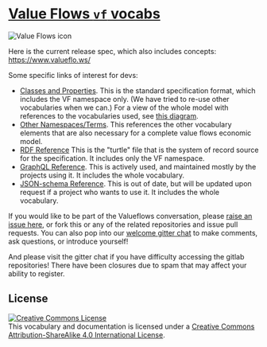 # [Value Flows `vf` vocabs](https://github.com/valueflows/valueflows)

![Value Flows icon](https://raw.githubusercontent.com/valueflows/valueflows/master/assets/icon-0.svg)

Here is the current release spec, which also includes concepts: https://www.valueflo.ws/

Some specific links of interest for devs:

* [Classes and Properties](https://w3id.org/lode/owlapi/https://lab.allmende.io/valueflows/valueflows/-/raw/master/release-doc-in-process/all_vf.TTL).  This is the standard specification format, which includes the VF namespace only.  (We have tried to re-use other vocabularies when we can.)  For a view of the whole model with references to the vocabularies used, see [this diagram](https://valueflo.ws/specification/diagrams/uml.html).
* [Other Namespaces/Terms](https://valueflo.ws/specification/external-terms.html).  This references the other vocabulary elements that are also necessary for a complete value flows economic model.
* [RDF Reference](https://lab.allmende.io/valueflows/valueflows/-/blob/master/release-doc-in-process/all_vf.TTL)  This is the "turtle" file that is the system of record source for the specification.  It includes only the VF namespace.
* [GraphQL Reference](https://lab.allmende.io/valueflows/vf-schemas/vf-graphql/-/tree/sprout/lib/schemas).  This is actively used, and maintained mostly by the projects using it.  It includes the whole vocabulary.
* [JSON-schema Reference](https://lab.allmende.io/valueflows/vf-schemas/vf-json-schema/-/tree/master/schemas).  This is out of date, but will be updated upon request if a project who wants to use it.  It includes the whole vocabulary.


If you would like to be part of the Valueflows conversation, please [raise an issue here](https://lab.allmende.io/valueflows/valueflows/-/issues), or fork this or any of the related repositories and issue pull requests.  You can also pop into our [welcome gitter chat](https://gitter.im/valueflows/welcome) to make comments, ask questions, or introduce yourself!  

And please visit the gitter chat if you have difficulty accessing the gitlab repositories!  There have been closures due to spam that may affect your ability to register.

## License

<a rel="license" href="http://creativecommons.org/licenses/by-sa/4.0/"><img alt="Creative Commons License" style="border-width:0" src="https://i.creativecommons.org/l/by-sa/4.0/88x31.png" /></a><br />This vocabulary and documentation is licensed under a <a rel="license" href="http://creativecommons.org/licenses/by-sa/4.0/">Creative Commons Attribution-ShareAlike 4.0 International License</a>.

